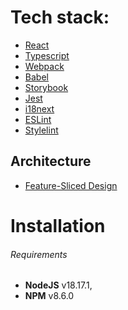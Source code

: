 # Tech stack:
* [React](https://reactjs.org/docs/getting-started.html)
* [Typescript](https://www.typescriptlang.org/)
* [Webpack](https://webpack.js.org/)
* [Babel](https://babeljs.io/)
* [Storybook](https://storybook.js.org/)
* [Jest](https://jestjs.io/)
* [i18next](https://www.i18next.com/)
* [ESLint](https://eslint.org/)
* [Stylelint](https://stylelint.io/)

## Architecture
* [Feature-Sliced Design](https://feature-sliced.design/)

# Installation

###### Requirements

* **NodeJS** v18.17.1,
* **NPM** v8.6.0